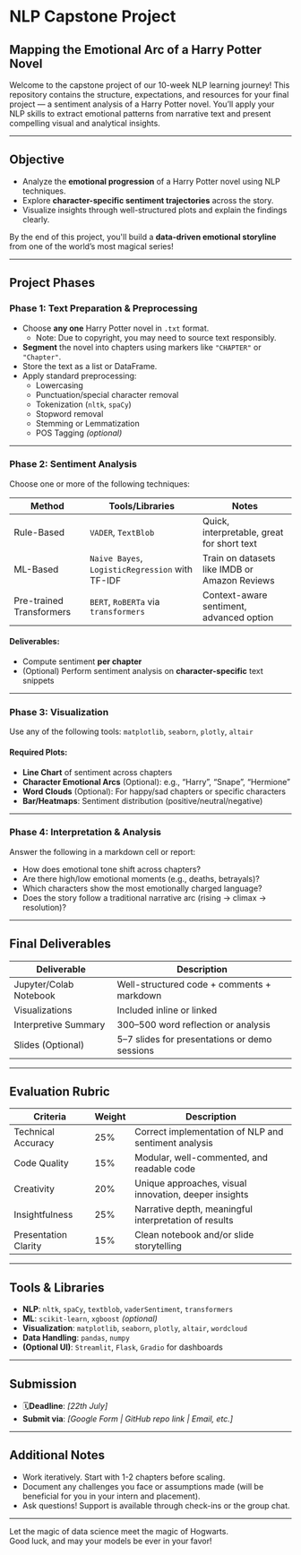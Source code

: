 # NLP Capstone Project  
## Mapping the Emotional Arc of a Harry Potter Novel 

Welcome to the capstone project of our 10-week NLP learning journey! This repository contains the structure, expectations, and resources for your final project — a sentiment analysis of a Harry Potter novel. You’ll apply your NLP skills to extract emotional patterns from narrative text and present compelling visual and analytical insights.

---

## Objective

- Analyze the **emotional progression** of a Harry Potter novel using NLP techniques.
- Explore **character-specific sentiment trajectories** across the story.
- Visualize insights through well-structured plots and explain the findings clearly.

By the end of this project, you'll build a **data-driven emotional storyline** from one of the world’s most magical series!

---

## Project Phases

### Phase 1: Text Preparation & Preprocessing

- Choose **any one** Harry Potter novel in `.txt` format.
  - Note: Due to copyright, you may need to source text responsibly.
- **Segment** the novel into chapters using markers like `"CHAPTER"` or `"Chapter"`.
- Store the text as a list or DataFrame.
- Apply standard preprocessing:
  - Lowercasing
  - Punctuation/special character removal
  - Tokenization (`nltk`, `spaCy`)
  - Stopword removal
  - Stemming or Lemmatization
  - POS Tagging *(optional)*

---

### Phase 2: Sentiment Analysis

Choose one or more of the following techniques:

| Method                  | Tools/Libraries              | Notes                                                  |
|-------------------------|------------------------------|--------------------------------------------------------|
| Rule-Based              | `VADER`, `TextBlob`          | Quick, interpretable, great for short text            |
| ML-Based                | `Naive Bayes`, `LogisticRegression` with TF-IDF | Train on datasets like IMDB or Amazon Reviews |
| Pre-trained Transformers| `BERT`, `RoBERTa` via `transformers` | Context-aware sentiment, advanced option           |

#### Deliverables:
- Compute sentiment **per chapter**
- (Optional) Perform sentiment analysis on **character-specific** text snippets

---

### Phase 3: Visualization

Use any of the following tools: `matplotlib`, `seaborn`, `plotly`, `altair`

#### Required Plots:
- **Line Chart** of sentiment across chapters
- **Character Emotional Arcs** (Optional): e.g., “Harry”, “Snape”, “Hermione”
- **Word Clouds** (Optional): For happy/sad chapters or specific characters
- **Bar/Heatmaps**: Sentiment distribution (positive/neutral/negative)

---

### Phase 4: Interpretation & Analysis

Answer the following in a markdown cell or report:
- How does emotional tone shift across chapters?
- Are there high/low emotional moments (e.g., deaths, betrayals)?
- Which characters show the most emotionally charged language?
- Does the story follow a traditional narrative arc (rising → climax → resolution)?

---

## Final Deliverables

| Deliverable               | Description                                                  |
|---------------------------|--------------------------------------------------------------|
| Jupyter/Colab Notebook | Well-structured code + comments + markdown                   |
| Visualizations         | Included inline or linked                                    |
| Interpretive Summary   | 300–500 word reflection or analysis                          |
| Slides (Optional)      | 5–7 slides for presentations or demo sessions                |

---

## Evaluation Rubric

| Criteria             | Weight | Description                                                |
|----------------------|--------|------------------------------------------------------------|
| Technical Accuracy   | 25%    | Correct implementation of NLP and sentiment analysis      |
| Code Quality         | 15%    | Modular, well-commented, and readable code                |
| Creativity           | 20%    | Unique approaches, visual innovation, deeper insights     |
| Insightfulness       | 25%    | Narrative depth, meaningful interpretation of results     |
| Presentation Clarity | 15%    | Clean notebook and/or slide storytelling                  |

---

## Tools & Libraries

- **NLP**: `nltk`, `spaCy`, `textblob`, `vaderSentiment`, `transformers`
- **ML**: `scikit-learn`, `xgboost` *(optional)*
- **Visualization**: `matplotlib`, `seaborn`, `plotly`, `altair`, `wordcloud`
- **Data Handling**: `pandas`, `numpy`
- **(Optional UI)**: `Streamlit`, `Flask`, `Gradio` for dashboards

---

## Submission

- 🗓**Deadline**: _[22th July]_
- **Submit via**: _[Google Form | GitHub repo link | Email, etc.]_

---

## Additional Notes

- Work iteratively. Start with 1-2 chapters before scaling.
- Document any challenges you face or assumptions made (will be beneficial for you in your intern and placement). 
- Ask questions! Support is available through check-ins or the group chat.

---

Let the magic of data science meet the magic of Hogwarts.  
Good luck, and may your models be ever in your favor!
